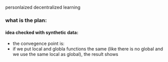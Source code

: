 personlaized decentralized learning

### what is the plan:

#### idea checked with synthetic data:
- the convegence point is:
- if we put local and globla functions the same (like there is no global and we use the same local as global), the result shows 

